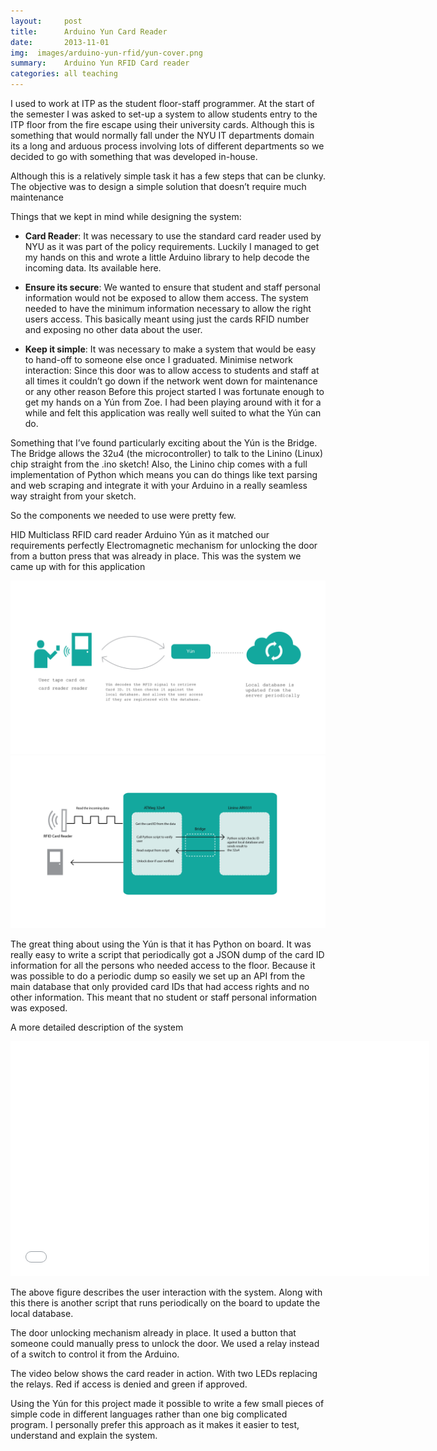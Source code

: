 ```yaml
---
layout:     post
title:      Arduino Yun Card Reader
date:       2013-11-01
img:  images/arduino-yun-rfid/yun-cover.png
summary:    Arduino Yun RFID Card reader
categories: all teaching
---
```




I used to work at ITP as the student floor-staff programmer. At the start of the semester I was asked to set-up a system to allow students entry to the ITP floor from the fire escape using their university cards. Although this is something that would normally fall under the NYU IT departments domain its a long and arduous process involving lots of different departments so we decided to go with something that was developed in-house.

Although this is a relatively simple task it has a few steps that can be clunky. The objective was to design a simple solution that doesn’t require much maintenance 

Things that we kept in mind while designing the system:

* **Card Reader**: It was necessary to use the standard card reader used by NYU as it was part of the policy requirements. Luckily I managed to get my hands on this and wrote a little Arduino library to help decode the incoming data. Its available here.

* **Ensure its secure**: We wanted to ensure that student and staff personal information would not be exposed to allow them access. The system needed to have the minimum information necessary to allow the right users access. This basically meant using just the cards RFID number and exposing no other data about the user.

* **Keep it simple**: It was necessary to make a system that would be easy to hand-off to someone else once I graduated.
Minimise network interaction: Since this door was to allow access to students and staff at all times it couldn’t go down if the network went down for maintenance or any other reason
Before this project started I was fortunate enough to get my hands on a Yún from Zoe. I had been playing around with it for a while and felt this application was really well suited to what the Yún can do.


Something that I’ve found particularly exciting about the Yún is the Bridge. The Bridge allows the 32u4 (the microcontroller) to talk to the Linino (Linux) chip straight from the .ino sketch! Also, the Linino chip comes with a full implementation of Python which means you can do things like text parsing and web scraping and integrate it with your Arduino in a really seamless way straight from your sketch.

So the components we needed to use were pretty few.

HID Multiclass RFID card reader
Arduino Yún as it matched our requirements perfectly
Electromagnetic mechanism for unlocking the door from a button press that was already in place.
This was the system we came up with for this application

<div class="mxn1">
<img src="/images/arduino-yun-rfid/yunFlowDiagram-01.png" />
</div>

<div class="mxn1">
<img src="/images/arduino-yun-rfid/yunFlowDiagram-02.png" />
</div>

The great thing about using the Yún is that it has Python on board. It was really easy to write a script that periodically got a JSON dump of the card ID information for all the persons who needed access to the floor. Because it was possible to do a periodic dump so easily we set up an API from the main database that only provided card IDs that had access rights and no other information. This meant that no student or staff personal information was exposed.

A more detailed description of the system

<div class="mxn1">
<iframe class="px4" src="//player.vimeo.com/video/77647978" width="670" height="376" frameborder="0" webkitallowfullscreen mozallowfullscreen allowfullscreen></iframe>
</div>

The above figure describes the user interaction with the system. Along with this there is another script that runs periodically on the board to update the local database.

The door unlocking mechanism already in place. It used a button that someone could manually press to unlock the door. We used a relay instead of a switch to control it from the Arduino.

The video below shows the card reader in action. With two LEDs replacing the relays. Red if access is denied and green if approved.

Using the Yún for this project made it possible to write a few small pieces of simple code in different languages rather than one big complicated program. I personally prefer this approach as it makes it easier to test, understand and explain the system.